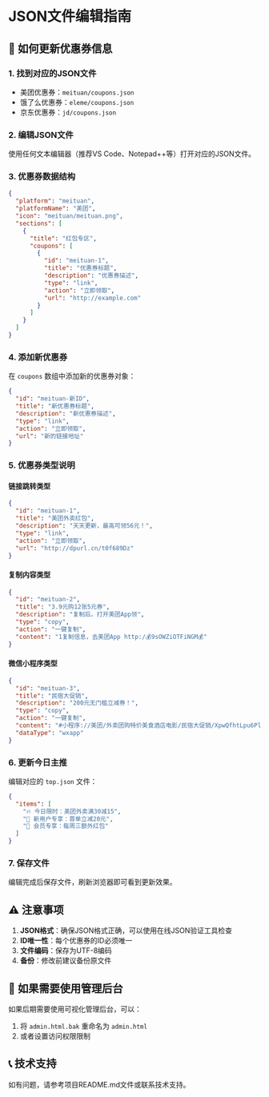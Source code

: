 # JSON文件编辑指南

## 📝 如何更新优惠券信息

### 1. 找到对应的JSON文件
- 美团优惠券：`meituan/coupons.json`
- 饿了么优惠券：`eleme/coupons.json`
- 京东优惠券：`jd/coupons.json`

### 2. 编辑JSON文件
使用任何文本编辑器（推荐VS Code、Notepad++等）打开对应的JSON文件。

### 3. 优惠券数据结构

```json
{
  "platform": "meituan",
  "platformName": "美团",
  "icon": "meituan/meituan.png",
  "sections": [
    {
      "title": "红包专区",
      "coupons": [
        {
          "id": "meituan-1",
          "title": "优惠券标题",
          "description": "优惠券描述",
          "type": "link",
          "action": "立即领取",
          "url": "http://example.com"
        }
      ]
    }
  ]
}
```

### 4. 添加新优惠券

在 `coupons` 数组中添加新的优惠券对象：

```json
{
  "id": "meituan-新ID",
  "title": "新优惠券标题",
  "description": "新优惠券描述",
  "type": "link",
  "action": "立即领取",
  "url": "新的链接地址"
}
```

### 5. 优惠券类型说明

#### 链接跳转类型
```json
{
  "id": "meituan-1",
  "title": "美团外卖红包",
  "description": "天天更新，最高可领56元！",
  "type": "link",
  "action": "立即领取",
  "url": "http://dpurl.cn/t0f689Dz"
}
```

#### 复制内容类型
```json
{
  "id": "meituan-2",
  "title": "3.9元购12张5元券",
  "description": "复制后，打开美团App领",
  "type": "copy",
  "action": "一键复制",
  "content": "1复制信息，去美团App http:/💰9sOWZiOTFiNGM💰"
}
```

#### 微信小程序类型
```json
{
  "id": "meituan-3",
  "title": "民宿大促销",
  "description": "200元无门槛立减券！",
  "type": "copy",
  "action": "一键复制",
  "content": "#小程序://美团/外卖团购特价美食酒店电影/民宿大促销/XpwQfhtLpu6Pluq",
  "dataType": "wxapp"
}
```

### 6. 更新今日主推

编辑对应的 `top.json` 文件：

```json
{
  "items": [
    "🔥 今日限时：美团外卖满30减15",
    "🎉 新用户专享：首单立减20元",
    "💎 会员专享：每周三额外红包"
  ]
}
```

### 7. 保存文件

编辑完成后保存文件，刷新浏览器即可看到更新效果。

## ⚠️ 注意事项

1. **JSON格式**：确保JSON格式正确，可以使用在线JSON验证工具检查
2. **ID唯一性**：每个优惠券的ID必须唯一
3. **文件编码**：保存为UTF-8编码
4. **备份**：修改前建议备份原文件

## 🔧 如果需要使用管理后台

如果后期需要使用可视化管理后台，可以：
1. 将 `admin.html.bak` 重命名为 `admin.html`
2. 或者设置访问权限限制

## 📞 技术支持

如有问题，请参考项目README.md文件或联系技术支持。 